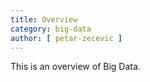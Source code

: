 ```yaml
---
title: Overview
category: big-data
author: [ petar-zecevic ]
---
```


This is an overview of Big Data.

